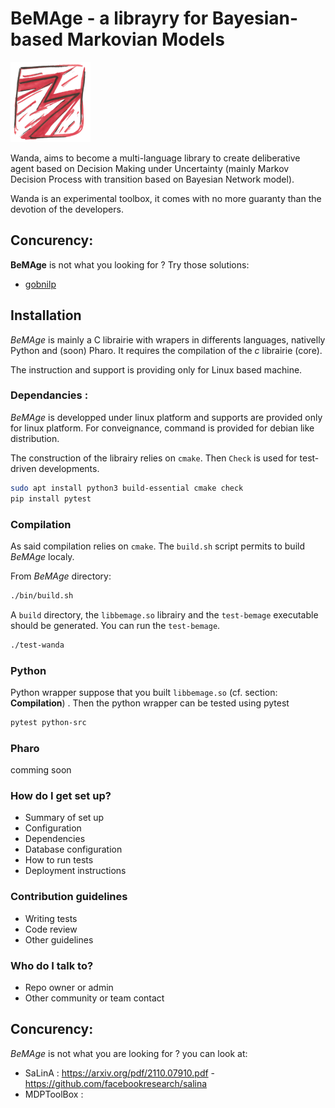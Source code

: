 BeMAge - a librayry for Bayesian-based Markovian Models
======================================================================

![](./resources/logo-BbMm-128.png)


Wanda, aims to become a multi-language library to create deliberative agent based on Decision Making under Uncertainty (mainly Markov Decision Process with transition based on Bayesian Network model).

Wanda is an experimental toolbox, it comes with no more guaranty than the devotion of the developers.


## Concurency:

**BeMAge** is not what you looking for ? Try those solutions:

- [gobnilp](https://www.cs.york.ac.uk/aig/sw/gobnilp/)


## Installation

_BeMAge_ is mainly a C librairie with wrapers in differents languages, nativelly Python and (soon) Pharo.
It requires the compilation of the _c_ librairie (core).

The instruction and support is providing only for Linux based machine.


### Dependancies :

_BeMAge_ is developped under linux platform and supports are provided only for linux platform.
For conveignance, command is provided for debian like distribution.

The construction of the librairy relies on `cmake`. Then `Check` is used for test-driven developments.

```sh
sudo apt install python3 build-essential cmake check
pip install pytest
```

### Compilation

As said compilation relies on `cmake`.
The `build.sh` script permits to build _BeMAge_ localy.

From _BeMAge_ directory:

```sh
./bin/build.sh
```

A `build` directory, the `libbemage.so` librairy and the `test-bemage` executable should be generated.
You can run the `test-bemage`.

```sh
./test-wanda
```

### Python

Python wrapper suppose that you built `libbemage.so` (cf. section: **Compilation**) . 
Then the python wrapper can be tested using pytest

```sh
pytest python-src
```

### Pharo

comming soon









### How do I get set up?

* Summary of set up
* Configuration
* Dependencies
* Database configuration
* How to run tests
* Deployment instructions

### Contribution guidelines

* Writing tests
* Code review
* Other guidelines

### Who do I talk to?

* Repo owner or admin
* Other community or team contact




## Concurency:

_BeMAge_ is not what you are looking for ? you can look at: 

- SaLinA : <https://arxiv.org/pdf/2110.07910.pdf> - <https://github.com/facebookresearch/salina>
- MDPToolBox :
